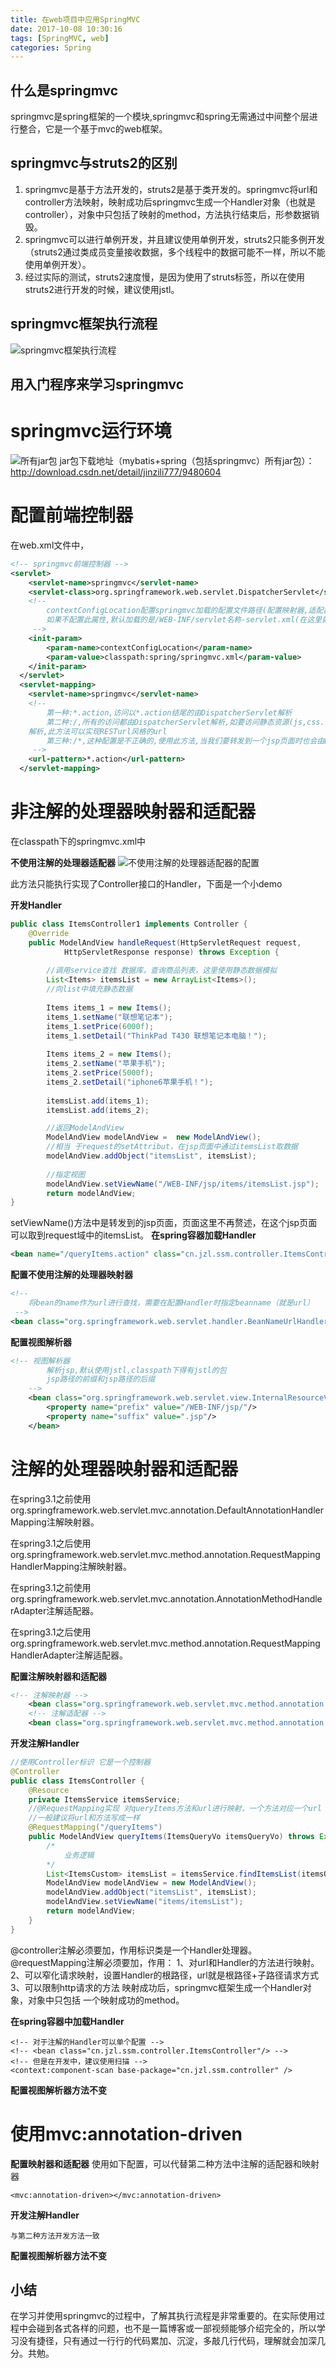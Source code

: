 ```yaml
---
title: 在web项目中应用SpringMVC
date: 2017-10-08 10:30:16
tags: [SpringMVC, web]
categories: Spring
---
```

## 什么是springmvc ##

springmvc是spring框架的一个模块,springmvc和spring无需通过中间整个层进行整合，它是一个基于mvc的web框架。

## springmvc与struts2的区别 ##

 1. springmvc是基于方法开发的，struts2是基于类开发的。springmvc将url和controller方法映射，映射成功后springmvc生成一个Handler对象（也就是controller），对象中只包括了映射的method，方法执行结束后，形参数据销毁。
 2. springmvc可以进行单例开发，并且建议使用单例开发，struts2只能多例开发（struts2通过类成员变量接收数据，多个线程中的数据可能不一样，所以不能使用单例开发）。
 3. 经过实际的测试，struts2速度慢，是因为使用了struts标签，所以在使用struts2进行开发的时候，建议使用jstl。

## springmvc框架执行流程 ##
![springmvc框架执行流程](http://img.blog.csdn.net/20160409092707614)

## 用入门程序来学习springmvc ##

springmvc运行环境
==
![所有jar包](http://img.blog.csdn.net/20160409093349320)
jar包下载地址（mybatis+spring（包括springmvc）所有jar包）：
http://download.csdn.net/detail/jinzili777/9480604

配置前端控制器
==
在web.xml文件中，

```xml
<!-- springmvc前端控制器 -->
<servlet>
  	<servlet-name>springmvc</servlet-name>
  	<servlet-class>org.springframework.web.servlet.DispatcherServlet</servlet-class>
  	<!-- 
  		contextConfigLocation配置springmvc加载的配置文件路径(配置映射器,适配器等)
		如果不配置此属性,默认加载的是/WEB-INF/servlet名称-servlet.xml(在这里就是上面<servlet-name>的值:springmvc-servlet.xml)
  	 -->
  	<init-param>
  		<param-name>contextConfigLocation</param-name>
  		<param-value>classpath:spring/springmvc.xml</param-value>
  	</init-param>
  </servlet>
  <servlet-mapping>
  	<servlet-name>springmvc</servlet-name>
  	<!-- 
  		第一种:*.action,访问以*.action结尾的由DispatcherServlet解析
  		第二种:/,所有的访问都由DispatcherServlet解析,如要访问静态资源(js,css...)需要配置不让DispatcherServlet
  	解析,此方法可以实现RESTurl风格的url
  		第三种:/*,这种配置是不正确的,使用此方法,当我们要转发到一个jsp页面时也会由DispatcherServlet解析,会报错
  	 -->
  	<url-pattern>*.action</url-pattern>
  </servlet-mapping>
```

非注解的处理器映射器和适配器
==
在classpath下的springmvc.xml中

 **不使用注解的处理器适配器**
 ![不使用注解的处理器适配器的配置](http://img.blog.csdn.net/20160409095656438)
 
 此方法只能执行实现了Controller接口的Handler，下面是一个小demo
 
 **开发Handler**
 

```java
public class ItemsController1 implements Controller {
	@Override
	public ModelAndView handleRequest(HttpServletRequest request,
			HttpServletResponse response) throws Exception {
		
		//调用service查找 数据库，查询商品列表，这里使用静态数据模拟
		List<Items> itemsList = new ArrayList<Items>();
		//向list中填充静态数据
		
		Items items_1 = new Items();
		items_1.setName("联想笔记本");
		items_1.setPrice(6000f);
		items_1.setDetail("ThinkPad T430 联想笔记本电脑！");
		
		Items items_2 = new Items();
		items_2.setName("苹果手机");
		items_2.setPrice(5000f);
		items_2.setDetail("iphone6苹果手机！");
		
		itemsList.add(items_1);
		itemsList.add(items_2);

		//返回ModelAndView
		ModelAndView modelAndView =  new ModelAndView();
		//相当 于request的setAttribut，在jsp页面中通过itemsList取数据
		modelAndView.addObject("itemsList", itemsList);
		
		//指定视图
		modelAndView.setViewName("/WEB-INF/jsp/items/itemsList.jsp");
		return modelAndView;
}
```
setViewName()方法中是转发到的jsp页面，页面这里不再赘述，在这个jsp页面可以取到request域中的itemsList。
**在spring容器加载Handler**

```xml
<bean name="/queryItems.action" class="cn.jzl.ssm.controller.ItemsController1"></bean>
```
 **配置不使用注解的处理器映射器**
```xml
<!-- 
	将bean的name作为url进行查找，需要在配置Handler时指定beanname（就是url）
 -->
<bean class="org.springframework.web.servlet.handler.BeanNameUrlHandlerMapping"/>
```
**配置视图解析器**
 
```xml
<!-- 视图解析器 
		解析jsp,默认使用jstl,classpath下得有jstl的包
		jsp路径的前缀和jsp路径的后缀
	-->
	<bean class="org.springframework.web.servlet.view.InternalResourceViewResolver">
		<property name="prefix" value="/WEB-INF/jsp/"/>
		<property name="suffix" value=".jsp"/>
	</bean>
```

注解的处理器映射器和适配器
==

在spring3.1之前使用
org.springframework.web.servlet.mvc.annotation.DefaultAnnotationHandlerMapping注解映射器。

在spring3.1之后使用
org.springframework.web.servlet.mvc.method.annotation.RequestMappingHandlerMapping注解映射器。

在spring3.1之前使用
org.springframework.web.servlet.mvc.annotation.AnnotationMethodHandlerAdapter注解适配器。

在spring3.1之后使用
org.springframework.web.servlet.mvc.method.annotation.RequestMappingHandlerAdapter注解适配器。

**配置注解映射器和适配器**

```xml
<!-- 注解映射器 -->
	<bean class="org.springframework.web.servlet.mvc.method.annotation.RequestMappingHandlerMapping" />
	<!-- 注解适配器 -->
	<bean class="org.springframework.web.servlet.mvc.method.annotation.RequestMappingHandlerAdapter" />
```
**开发注解Handler**

```java
//使用Controller标识 它是一个控制器
@Controller
public class ItemsController {
	@Resource
	private ItemsService itemsService;
	//@RequestMapping实现 对queryItems方法和url进行映射，一个方法对应一个url
	//一般建议将url和方法写成一样
	@RequestMapping("/queryItems")
	public ModelAndView queryItems(ItemsQueryVo itemsQueryVo) throws Exception{
		/*
			业务逻辑
		*/
		List<ItemsCustom> itemsList = itemsService.findItemsList(itemsQueryVo);
		ModelAndView modelAndView = new ModelAndView();
		modelAndView.addObject("itemsList", itemsList);
		modelAndView.setViewName("items/itemsList");
		return modelAndView;
	}
}
```
@controller注解必须要加，作用标识类是一个Handler处理器。
@requestMapping注解必须要加，作用：
	1、对url和Handler的方法进行映射。
	2、可以窄化请求映射，设置Handler的根路径，url就是根路径+子路径请求方式
	3、可以限制http请求的方法
映射成功后，springmvc框架生成一个Handler对象，对象中只包括 一个映射成功的method。

**在spring容器中加载Handler**

```
<!-- 对于注解的Handler可以单个配置 -->
<!-- <bean class="cn.jzl.ssm.controller.ItemsController"/> -->
<!-- 但是在开发中，建议使用扫描 -->
<context:component-scan base-package="cn.jzl.ssm.controller" />
```
**配置视图解析器方法不变**

使用mvc:annotation-driven
==
**配置映射器和适配器**
使用如下配置，可以代替第二种方法中注解的适配器和映射器

```
<mvc:annotation-driven></mvc:annotation-driven>
```
**开发注解Handler**
	
	与第二种方法开发方法一致
	
**配置视图解析器方法不变**

## 小结 ##
 
   在学习并使用springmvc的过程中，了解其执行流程是非常重要的。在实际使用过程中会碰到各式各样的问题，也不是一篇博客或一部视频能够介绍完全的，所以学习没有捷径，只有通过一行行的代码累加、沉淀，多敲几行代码，理解就会加深几分。共勉。
